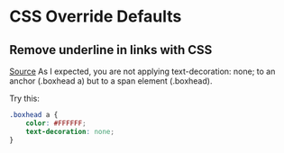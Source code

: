 
# CSS Override Defaults


## Remove underline in links with CSS 


[Source](https://stackoverflow.com/questions/2789703/remove-stubborn-underline-from-link)
As I expected, you are not applying text-decoration: none; to an anchor (.boxhead a) but to a span element (.boxhead).

Try this:

```css
.boxhead a {
    color: #FFFFFF;
    text-decoration: none;
}

```


